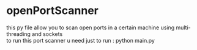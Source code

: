 # openPortScanner
this py file allow you to scan open ports in a certain machine  using multi-threading and sockets <br>
to run this port scanner u need just to run : python main.py
